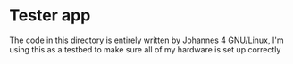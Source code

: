 # Tester app

The code in this directory is entirely written by Johannes 4 GNU/Linux, I'm using this as a testbed to make sure all of my hardware is set up correctly
